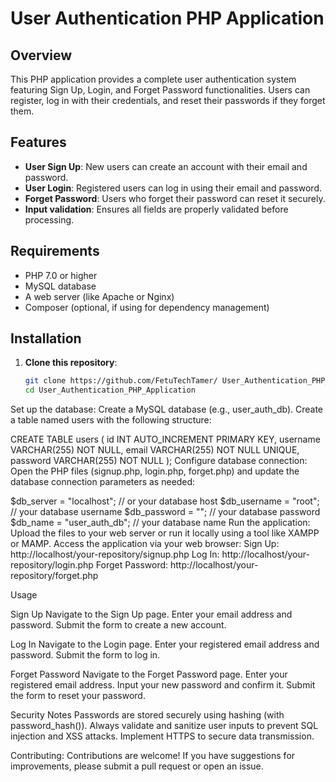 # User Authentication PHP Application

## Overview

This PHP application provides a complete user authentication system featuring Sign Up, Login, and Forget Password functionalities. Users can register, log in with their credentials, and reset their passwords if they forget them.

## Features

- **User Sign Up**: New users can create an account with their email and password.
- **User Login**: Registered users can log in using their email and password.
- **Forget Password**: Users who forget their password can reset it securely.
- **Input validation**: Ensures all fields are properly validated before processing.

## Requirements

- PHP 7.0 or higher
- MySQL database
- A web server (like Apache or Nginx)
- Composer (optional, if using for dependency management)

## Installation

1. **Clone this repository**:
   ```bash
   git clone https://github.com/FetuTechTamer/ User_Authentication_PHP_Application.git
   cd User_Authentication_PHP_Application
Set up the database:
Create a MySQL database (e.g., user_auth_db).
Create a table named users with the following structure:

CREATE TABLE users (
    id INT AUTO_INCREMENT PRIMARY KEY,
    username VARCHAR(255) NOT NULL,
    email VARCHAR(255) NOT NULL UNIQUE,
    password VARCHAR(255) NOT NULL
);
Configure database connection:
Open the PHP files (signup.php, login.php, forget.php) and update the database connection parameters as needed:

$db_server = "localhost"; // or your database host
$db_username = "root"; // your database username
$db_password = ""; // your database password
$db_name = "user_auth_db"; // your database name
Run the application:
Upload the files to your web server or run it locally using a tool like XAMPP or MAMP.
Access the application via your web browser:
Sign Up: http://localhost/your-repository/signup.php
Log In: http://localhost/your-repository/login.php
Forget Password: http://localhost/your-repository/forget.php

Usage

Sign Up
Navigate to the Sign Up page.
Enter your email address and password.
Submit the form to create a new account.

Log In
Navigate to the Login page.
Enter your registered email address and password.
Submit the form to log in.

Forget Password
Navigate to the Forget Password page.
Enter your registered email address.
Input your new password and confirm it.
Submit the form to reset your password.

Security Notes
Passwords are stored securely using hashing (with password_hash()).
Always validate and sanitize user inputs to prevent SQL injection and XSS attacks.
Implement HTTPS to secure data transmission.

Contributing:
Contributions are welcome! If you have suggestions for improvements, please submit a pull request or open an issue.
